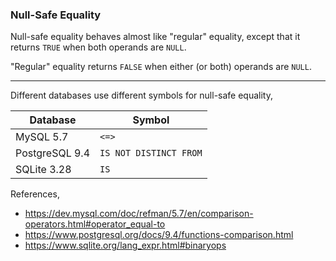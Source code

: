 ### Null-Safe Equality

Null-safe equality behaves almost like "regular" equality,
except that it returns `TRUE` when both operands are `NULL`.

"Regular" equality returns `FALSE` when either (or both) operands are `NULL`.

-----

Different databases use different symbols for null-safe equality,

Database        | Symbol
----------------|-------
MySQL 5.7       | `<=>`
PostgreSQL 9.4  | `IS NOT DISTINCT FROM`
SQLite 3.28     | `IS`

References,
+ https://dev.mysql.com/doc/refman/5.7/en/comparison-operators.html#operator_equal-to
+ https://www.postgresql.org/docs/9.4/functions-comparison.html
+ https://www.sqlite.org/lang_expr.html#binaryops
